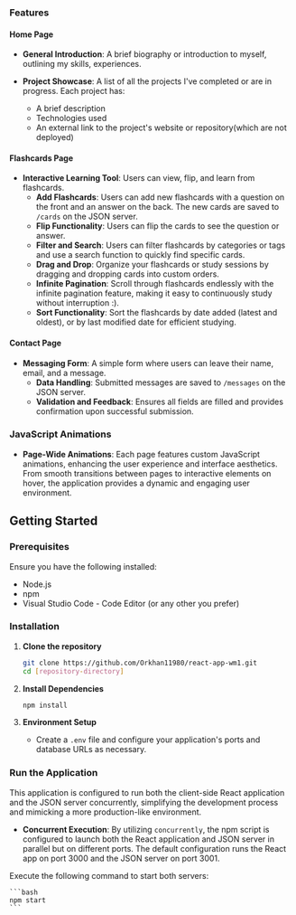 ### Features

#### Home Page

- **General Introduction**: A brief biography or introduction to myself, outlining my skills, experiences.

- **Project Showcase**: A list of all the projects I've completed or are in progress. Each project has:
  - A brief description
  - Technologies used
  - An external link to the project's website or repository(which are not deployed)

#### Flashcards Page

- **Interactive Learning Tool**: Users can view, flip, and learn from flashcards.
  - **Add Flashcards**: Users can add new flashcards with a question on the front and an answer on the back. The new cards are saved to `/cards` on the JSON server.
  - **Flip Functionality**: Users can flip the cards to see the question or answer.
  - **Filter and Search**: Users can filter flashcards by categories or tags and use a search function to quickly find specific cards.
  - **Drag and Drop**: Organize your flashcards or study sessions by dragging and dropping cards into custom orders.
  - **Infinite Pagination**: Scroll through flashcards endlessly with the infinite pagination feature, making it easy to continuously study without interruption :).
  - **Sort Functionality**: Sort the flashcards by date added (latest and oldest), or by last modified date for efficient studying.

#### Contact Page

- **Messaging Form**: A simple form where users can leave their name, email, and a message.
  - **Data Handling**: Submitted messages are saved to `/messages` on the JSON server.
  - **Validation and Feedback**: Ensures all fields are filled and provides confirmation upon successful submission.

### JavaScript Animations

- **Page-Wide Animations**: Each page features custom JavaScript animations, enhancing the user experience and interface aesthetics. From smooth transitions between pages to interactive elements on hover, the application provides a dynamic and engaging user environment.

## Getting Started

### Prerequisites

Ensure you have the following installed:

- Node.js
- npm
- Visual Studio Code - Code Editor (or any other you prefer)
### Installation

1. **Clone the repository**

    ```bash
    git clone https://github.com/Orkhan11980/react-app-wm1.git
    cd [repository-directory]
    ```

2. **Install Dependencies**

    ```bash
    npm install

    ```

3. **Environment Setup**

    - Create a `.env` file and configure your application's ports and database URLs as necessary.

### Run the Application

This application is configured to run both the client-side React application and the JSON server concurrently, simplifying the development process and mimicking a more production-like environment.

- **Concurrent Execution**: By utilizing `concurrently`, the npm script is configured to launch both the React application and JSON server in parallel but on different ports. The default configuration runs the React app on port 3000 and the JSON server on port 3001.

Execute the following command to start both servers:

    ```bash
    npm start
    ```
